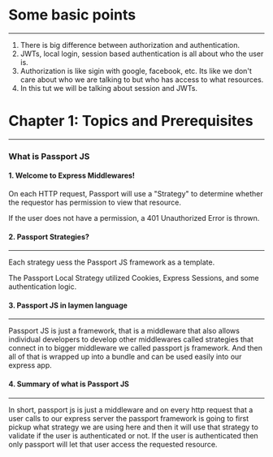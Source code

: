 # Some basic points
---
1. There is big difference between authorization and authentication.
2. JWTs, local login, session based authentication is all about who the user is.
3. Authorization is like sigin with google, facebook, etc. Its like we don't care about who we are talking to but who has access to what resources.
4. In this tut we will be talking about session and JWTs.



# Chapter 1: Topics and Prerequisites
---

### What is Passport JS
#### 1. Welcome to Express Middlewares!

On each HTTP request, Passport will use a "Strategy" 
to determine whether the requestor has permission to view that resource.

If the user does not have a permission, a 401 Unauthorized Error is thrown.

#### 2. Passport Strategies?
---
Each strategy uess the Passport JS framework as a template.

The Passport Local Strategy utilized Cookies, Express Sessions, and some authentication logic.
#### 3. Passport JS in laymen language 
---
 Passport JS is just a framework, that is a middleware that also allows individual developers to develop other middlewares called strategies that connect in to bigger middleware we called passport js framework. And then all of that is wrapped up into a bundle and can be used easily into our express app.

#### 4. Summary of what is Passport JS
---
In short, passport js is just a middleware and on every http request that a user calls to our express server the passport framework is going to first pickup what strategy we are using here and then it will use that strategy to validate if the user is authenticated or not.
If the user is authenticated then only passport will let that user access the requested resource.
